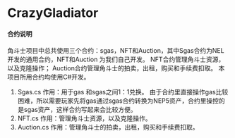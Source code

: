 # CrazyGladiator
#### 合约说明
角斗士项目中总共使用三个合约：sgas，NFT和Auction，其中Sgas合约为NEL开发的通用合约，NFT和Auction 为我们自己开发。
NFT合约管理角斗士资源，以及克隆操作；
Auction合约管理角斗士的拍卖，出租，购买和手续费扣取。
本项目所用合约均使用C#开发。
1.	Sgas.cs
作用：用于gas 和sgas之间1：1兑换。
由于合约里直接操作gas比较困难，所以需要玩家先将gas通过sgas合约转换为NEP5资产，合约里操控的是sgas资产，这样合约写起来会比较方便。
2.	NFT.cs
作用：管理角斗士资源，以及克隆操作。
3.	Auction.cs
作用：管理角斗士的拍卖，出租，购买和手续费扣取。
